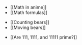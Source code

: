 * [[Math in anime]]
* [[Math formulas]]

<!-- -->

* [[Counting bears]]
* [[Moving bears]]

<!-- -->

* [[Are 111, 1111, and 11111 prime?]]
